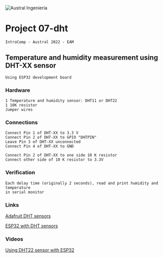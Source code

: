 

![Austral Ingenieria](https://encrypted-tbn0.gstatic.com/images?q=tbn%3AANd9GcQooGo7vQn4t9-6Bt46qZF-UY4_QFpYOeh7kVWzwpr_lbLr5wka)


# Project 07-dht

    IntroComp - Austral 2022 - EAM
    
##  Temperature and humidity measurement using DHT-XX sensor

    Using ESP32 development board

### Hardware

    1 Temperature and humidity sensor: DHT11 or DHT22
    1 10K resistor
    Jumper wires

###  Connections

    Connect Pin 1 of DHT-XX to 3.3 V
    Connect Pin 2 of DHT-XX to GPIO "DHTPIN"
    Leave Pin 3 of DHT-XX unconnected
    Connect Pin 4 of DHT-XX to GND

    Connect Pin 2 of DHT-XX to one side 10 K resistor
    Connect other side of 10 K resistor to 3.3V

###  Verification

    Each delay time (originally 2 seconds), read and print humidity and temperature
    in serial monitor

###  Links

[Adafruit DHT sensors](https://learn.adafruit.com/dht)

[ESP32 with DHT sensors](https://randomnerdtutorials.com/esp32-dht11-dht22-temperature-humidity-sensor-arduino-ide/)


### Videos

[Using DHT22 sensor with ESP32](https://www.youtube.com/watch?v=IPrEjQn_cTM)


